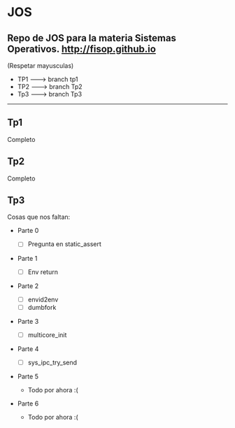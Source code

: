 # JOS
Repo de JOS para la materia Sistemas Operativos.
http://fisop.github.io
--------
(Respetar mayusculas)

- TP1 ---> branch tp1
- TP2 ---> branch Tp2 
- Tp3 ---> branch Tp3

--------
## Tp1

Completo

## Tp2

Completo

## Tp3

Cosas que nos faltan:

- Parte 0
  - [ ] Pregunta en static_assert

- Parte 1
  - [ ] Env return
 
- Parte 2
  - [ ] envid2env
  - [ ] dumbfork
  
- Parte 3
  - [ ] multicore_init
  
- Parte 4
  - [ ] sys_ipc_try_send
  
- Parte 5
  - Todo por ahora :(
  
- Parte 6
  - Todo por ahora :(
